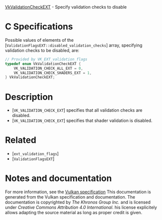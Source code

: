 [VkValidationCheckEXT](https://www.khronos.org/registry/vulkan/specs/1.3-extensions/man/html/VkValidationCheckEXT.html) - Specify validation checks to disable

# C Specifications
Possible values of elements of the
[`ValidationFlagsEXT::disabled_validation_checks`] array,
specifying validation checks to be disabled, are:
```c
// Provided by VK_EXT_validation_flags
typedef enum VkValidationCheckEXT {
    VK_VALIDATION_CHECK_ALL_EXT = 0,
    VK_VALIDATION_CHECK_SHADERS_EXT = 1,
} VkValidationCheckEXT;
```

# Description
- [`VK_VALIDATION_CHECK_EXT`] specifies that all validation checks are disabled.
- [`VK_VALIDATION_CHECK_EXT`] specifies that shader validation is disabled.

# Related
- [`ext_validation_flags`]
- [`ValidationFlagsEXT`]

# Notes and documentation
For more information, see the [Vulkan specification](https://www.khronos.org/registry/vulkan/specs/1.3-extensions/html/vkspec.html)
This documentation is generated from the Vulkan specification and documentation.
The documentation is copyrighted by *The Khronos Group Inc.* and is licensed under *Creative Commons Attribution 4.0 International*.
his license explicitely allows adapting the source material as long as proper credit is given.
        
